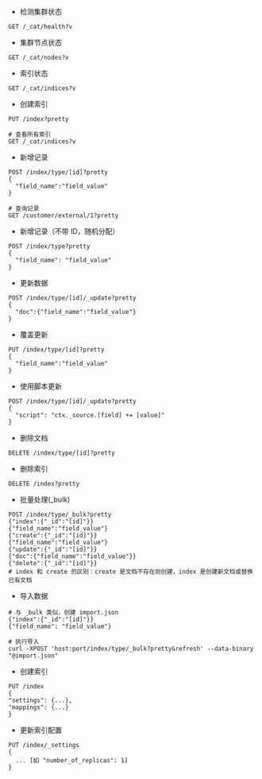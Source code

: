 
- 检测集群状态  
```
GET /_cat/health?v  
```

- 集群节点状态  
```
GET /_cat/nodes?v
```

- 索引状态  
```
GET /_cat/indices?v
```

- 创建索引  
```
PUT /index?pretty
```

```
# 查看所有索引
GET /_cat/indices?v
```

- 新增记录  
```
POST /index/type/[id]?pretty
{
  "field_name":"field_value"
}

# 查询记录  
GET /customer/external/1?pretty
```

- 新增记录（不带 ID，随机分配）  
```
POST /index/type?pretty
{
  "field_name": "field_value"
}
```

- 更新数据  
```
POST /index/type/[id]/_update?pretty
{
  "doc":{"field_name":"field_value"}
}
```

- 覆盖更新  
```
PUT /index/type/[id]?pretty
{
  "field_name":"field_value"
}
```

- 使用脚本更新  
```
POST /index/type/[id]/_update?pretty
{
  "script": "ctx._source.[field] += [value]"
}
```

- 删除文档  
```
DELETE /index/type/[id]?pretty
```

- 删除索引  
```
DELETE /index?pretty
```

- 批量处理(_bulk)
```
POST /index/type/_bulk?pretty
{"index":{"_id":"[id]"}}
{"field_name":"field_value"}
{"create":{"_id":"[id]"}}
{"field_name":"field_value"}
{"update":{"_id":"[id]"}}
{"doc":{"field_name":"field_value"}}
{"delete":{"_id":"[id]"}}
# index 和 create 的区别：create 是文档不存在则创建，index 是创建新文档或替换已有文档
```

- 导入数据
```
# 与 _bulk 类似，创建 import.json
{"index":{"_id":"[id]"}}
{"field_name": "field_value"}

# 执行导入
curl -XPOST 'host:port/index/type/_bulk?pretty&refresh' --data-binary "@import.json"
```

- 创建索引
```
PUT /index
{
"settings": {...},
"mappings": {...}
}
```

- 更新索引配置
```
PUT /index/_settings
{
  ... [如 "number_of_replicas": 1]
}
```
